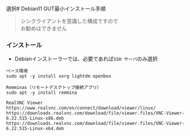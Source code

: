選択# Debian11 GUT最小インストール手順

> シンクライアントを意識した構成ですので  
> お勧めはできません

### インストール

- Debianインストーラーでは、必要であれば`SSH サーバ`のみ選択

```
ベース環境
sudo apt -y install xorg lightdm openbox

Remminas（リモートデスクトップ接続アプリ）
sudo apt -y install remmina

RealVNC Viewer 
https://www.realvnc.com/en/connect/download/viewer/linux/
https://downloads.realvnc.com/download/file/viewer.files/VNC-Viewer-6.22.515-Linux-x86.deb
https://downloads.realvnc.com/download/file/viewer.files/VNC-Viewer-6.22.515-Linux-x64.deb


```